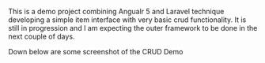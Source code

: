 This is a demo project combining Angualr 5 and Laravel technique developing a simple item interface with
very basic crud functionality. It is still in progression and I am expecting the outer framework to be done
in the next couple of days.

Down below are some screenshot of the CRUD Demo
